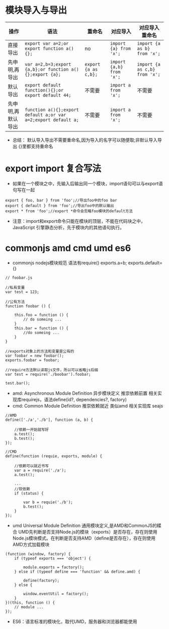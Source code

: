 # 模块导入与导出
操作|语法|重命名|对应导入|对应导入重命名
-|-|-|-|-
直接导出|```export var a=2;or export function a(){};```|no|```import {a} from 'x';```|```import {a as b} from 'x';```
先申明,再导出|```var a=2,b=3;export {a,b};or function a(){};export {a};```|```export {a as c,b};```|```import {a,b} from 'x';```|```import {a as c,b} from 'x';```
默认导出|```export default function(){};or export default 44;```|不需要|```import a from 'x';```|不需要
先申明,再默认导出|```function a(){};export default a;or var a=2;export default a;```|不需要|```import a from 'x';```|不需要


* 总结： 默认导入导出不需要重命名,因为导入的名字可以随便取;非默认导入导出 {}里都支持重命名

# export import 复合写法
* 如果在一个模块之中，先输入后输出同一个模块，import语句可以与export语句写在一起
```
export { foo, bar } from 'foo';//导出foo中的foo bar
export { default } from 'foo';//导出foo中的默认输出
export * from 'foo';//export *命令会忽略foo模块的default方法
```

* 注意：import和export命令只能在模块的顶层，不能在代码块之中，JavaScript 引擎静态分析，先于模块内的其他语句执行。

# commonjs amd cmd umd es6

* commonjs nodejs模块规范 语法有require()  exports.a=b; exports.default={}
```
// foobar.js
 
//私有变量
var test = 123;
 
//公有方法
function foobar () {
 
    this.foo = function () {
        // do someing ...
    }
    this.bar = function () {
        //do someing ...
    }
}
 
//exports对象上的方法和变量是公有的
var foobar = new foobar();
exports.foobar = foobar;
```
```
//require方法默认读取js文件，所以可以省略js后缀
var test = require('./boobar').foobar;
 
test.bar();
```
* amd: Asynchronous Module Definition 异步模块定义 推崇依赖前置 相关实现库requirejs，语法define(id?, dependencies?, factory)
* cmd: Common Module Definition 推崇依赖就近 类似amd 相关实现库 seajs
```
//AMD
define(['./a','./b'], function (a, b) {
 
    //依赖一开始就写好
    a.test();
    b.test();
});
 
//CMD
define(function (requie, exports, module) {
     
    //依赖可以就近书写
    var a = require('./a');
    a.test();
     
    ...
    //软依赖
    if (status) {
     
        var b = requie('./b');
        b.test();
    }
});
```
* umd Universal Module Definition 通用模块定义,是AMD和CommonJS的糅合 UMD先判断是否支持Node.js的模块（exports）是否存在，存在则使用Node.js模块模式。在判断是否支持AMD（define是否存在），存在则使用AMD方式加载模块
```
(function (window, factory) {
    if (typeof exports === 'object') {
     
        module.exports = factory();
    } else if (typeof define === 'function' && define.amd) {
     
        define(factory);
    } else {
     
        window.eventUtil = factory();
    }
})(this, function () {
    // module ...
});
```
* ES6：语言标准的模块化，取代UMD，服务器和浏览器都能使用
